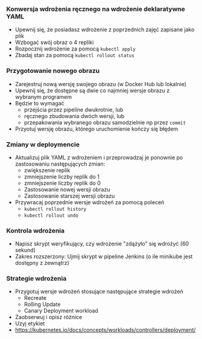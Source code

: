 ### Konwersja wdrożenia ręcznego na wdrożenie deklaratywne YAML
 * Upewnij się, że posiadasz wdrożenie z poprzednich zajęć zapisane jako plik
 * Wzbogać swój obraz o 4 repliki
 * Rozpocznij wdrożenie za pomocą ```kubectl apply```
 * Zbadaj stan za pomocą ```kubectl rollout status```

### Przygotowanie nowego obrazu
 * Zarejestruj nową wersję swojego obrazu (w Docker Hub lub lokalnie)
 * Upewnij się, że dostępne są dwie co najmniej wersje obrazu z wybranym programem
 * Będzie to wymagać 
   * przejścia przez pipeline dwukrotnie, lub
   * ręcznego zbudowania dwóch wersji, lub
   * przepakowania wybranego obrazu samodzielnie np przez ```commit```
 * Przyotuj wersję obrazu, którego uruchomienie kończy się błędem
  
### Zmiany w deploymencie
 * Aktualizuj plik YAML z wdrożeniem i przeprowadzaj je ponownie po zastosowaniu następujących zmian:
   * zwiększenie replik
   * zmniejszenie liczby replik do 1
   * zmniejszenie liczby replik do 0
   * Zastosowanie nowej wersji obrazu
   * Zastosowanie starszej wersji obrazu
 * Przywracaj poprzednie wersje wdrożeń za pomocą poleceń
   * ```kubectl rollout history```
   * ```kubectl rollout undo```

### Kontrola wdrożenia
 * Napisz skrypt weryfikujący, czy wdrożenie "zdążyło" się wdrożyć (60 sekund)
 * Zakres rozszerzony: Ujmij skrypt w pipeline Jenkins (o ile minikube jest dostępny z zewnątrz)
 
### Strategie wdrożenia
 * Przygotuj wersje wdrożeń stosujące następujące strategie wdrożeń
   * Recreate
   * Rolling Update
   * Canary Deployment workload
 * Zaobserwuj i opisz różnice
 * Uzyj etykiet
 * https://kubernetes.io/docs/concepts/workloads/controllers/deployment/
 